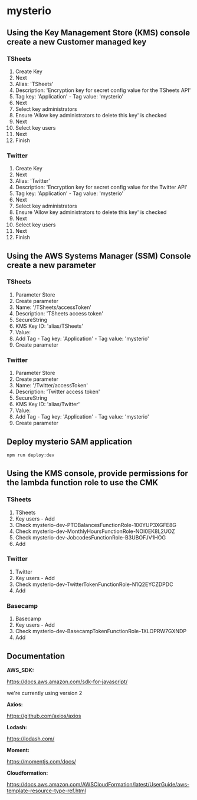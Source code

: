 # mysterio

## Using the Key Management Store (KMS) console create a new Customer managed key

### TSheets

1. Create Key
2. Next
3. Alias: 'TSheets'
4. Description: 'Encryption key for secret config value for the TSheets API'
5. Tag key: 'Application' - Tag value: 'mysterio'
6. Next
7. Select key administrators
8. Ensure 'Allow key administrators to delete this key' is checked
9. Next
10. Select key users
11. Next
12. Finish

### Twitter

1. Create Key
2. Next
3. Alias: 'Twitter'
4. Description: 'Encryption key for secret config value for the Twitter API'
5. Tag key: 'Application' - Tag value: 'mysterio'
6. Next
7. Select key administrators
8. Ensure 'Allow key administrators to delete this key' is checked
9. Next
10. Select key users
11. Next
12. Finish

## Using the AWS Systems Manager (SSM) Console create a new parameter

### TSheets

1. Parameter Store
2. Create parameter
3. Name: '/TSheets/accessToken'
4. Description: 'TSheets access token'
5. SecureString
6. KMS Key ID: 'alias/TSheets'
7. Value: <TSheets Access Token>
8. Add Tag - Tag key: 'Application' - Tag value: 'mysterio'
9. Create parameter

### Twitter

1. Parameter Store
2. Create parameter
3. Name: '/Twitter/accessToken'
4. Description: 'Twitter access token'
5. SecureString
6. KMS Key ID: 'alias/Twitter'
7. Value: <Twitter Access Token>
8. Add Tag - Tag key: 'Application' - Tag value: 'mysterio'
9. Create parameter

## Deploy mysterio SAM application

```bash
npm run deploy:dev
```

## Using the KMS console, provide permissions for the lambda function role to use the CMK

### TSheets

1. TSheets
2. Key users - Add
3. Check mysterio-dev-PTOBalancesFunctionRole-100YUP3XGFE8G
4. Check mysterio-dev-MonthlyHoursFunctionRole-NOI0EK8L2UOZ
5. Check mysterio-dev-JobcodesFunctionRole-B3UBOFJV1HOG
6. Add

### Twitter

1. Twitter
2. Key users - Add
3. Check mysterio-dev-TwitterTokenFunctionRole-N1Q2EYCZDPDC
4. Add

### Basecamp

1. Basecamp
2. Key users - Add
3. Check mysterio-dev-BasecampTokenFunctionRole-1XLOPRW7GXNDP
4. Add

## Documentation

**AWS_SDK:**

https://docs.aws.amazon.com/sdk-for-javascript/

we're currently using version 2

**Axios:**

https://github.com/axios/axios

**Lodash:**

https://lodash.com/

**Moment:**

https://momentjs.com/docs/

**Cloudformation:**

https://docs.aws.amazon.com/AWSCloudFormation/latest/UserGuide/aws-template-resource-type-ref.html

